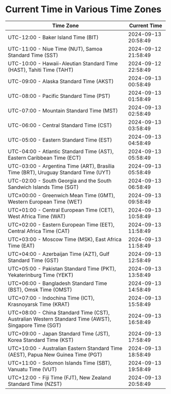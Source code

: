 # Current Time in Various Time Zones

| Time Zone | Current Time |
|-----------|--------------|
| UTC-12:00 - Baker Island Time (BIT) | 2024-09-13 20:58:49 |
| UTC-11:00 - Niue Time (NUT), Samoa Standard Time (SST) | 2024-09-12 21:58:49 |
| UTC-10:00 - Hawaii-Aleutian Standard Time (HAST), Tahiti Time (TAHT) | 2024-09-12 22:58:49 |
| UTC-09:00 - Alaska Standard Time (AKST) | 2024-09-13 00:58:49 |
| UTC-08:00 - Pacific Standard Time (PST) | 2024-09-13 01:58:49 |
| UTC-07:00 - Mountain Standard Time (MST) | 2024-09-13 02:58:49 |
| UTC-06:00 - Central Standard Time (CST) | 2024-09-13 03:58:49 |
| UTC-05:00 - Eastern Standard Time (EST) | 2024-09-13 04:58:49 |
| UTC-04:00 - Atlantic Standard Time (AST), Eastern Caribbean Time (ECT) | 2024-09-13 05:58:49 |
| UTC-03:00 - Argentina Time (ART), Brasília Time (BRT), Uruguay Standard Time (UYT) | 2024-09-13 05:58:49 |
| UTC-02:00 - South Georgia and the South Sandwich Islands Time (SGT) | 2024-09-13 06:58:49 |
| UTC±00:00 - Greenwich Mean Time (GMT), Western European Time (WET) | 2024-09-13 09:58:49 |
| UTC+01:00 - Central European Time (CET), West Africa Time (WAT) | 2024-09-13 10:58:49 |
| UTC+02:00 - Eastern European Time (EET), Central Africa Time (CAT) | 2024-09-13 11:58:49 |
| UTC+03:00 - Moscow Time (MSK), East Africa Time (EAT) | 2024-09-13 11:58:49 |
| UTC+04:00 - Azerbaijan Time (AZT), Gulf Standard Time (GST) | 2024-09-13 12:58:49 |
| UTC+05:00 - Pakistan Standard Time (PKT), Yekaterinburg Time (YEKT) | 2024-09-13 13:58:49 |
| UTC+06:00 - Bangladesh Standard Time (BST), Omsk Time (OMST) | 2024-09-13 14:58:49 |
| UTC+07:00 - Indochina Time (ICT), Krasnoyarsk Time (KRAT) | 2024-09-13 15:58:49 |
| UTC+08:00 - China Standard Time (CST), Australian Western Standard Time (AWST), Singapore Time (SGT) | 2024-09-13 16:58:49 |
| UTC+09:00 - Japan Standard Time (JST), Korea Standard Time (KST) | 2024-09-13 17:58:49 |
| UTC+10:00 - Australian Eastern Standard Time (AEST), Papua New Guinea Time (PGT) | 2024-09-13 18:58:49 |
| UTC+11:00 - Solomon Islands Time (SBT), Vanuatu Time (VUT) | 2024-09-13 19:58:49 |
| UTC+12:00 - Fiji Time (FJT), New Zealand Standard Time (NZST) | 2024-09-13 20:58:49 |
